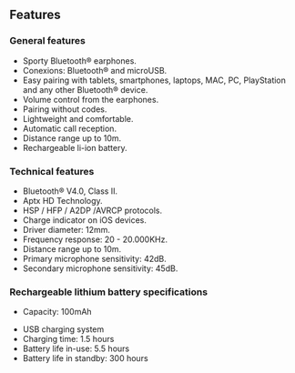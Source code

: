 ## Features

### General features

* Sporty Bluetooth® earphones.
* Conexions: Bluetooth® and microUSB.
* Easy pairing with tablets, smartphones, laptops, MAC, PC, PlayStation and any other Bluetooth® device.
* Volume control from the earphones.
* Pairing without codes.
* Lightweight and comfortable.
* Automatic call reception.
* Distance range up to 10m.
* Rechargeable li-ion battery.

### Technical features

* Bluetooth® V4.0, Class II.
* Aptx HD Technology.
* HSP / HFP / A2DP /AVRCP protocols.
* Charge indicator on iOS devices.
* Driver diameter: 12mm.
* Frequency response:  20 - 20.000KHz.
* Distance range up to 10m.
* Primary microphone sensitivity: 42dB.
* Secondary microphone sensitivity: 45dB.

### Rechargeable lithium battery specifications

* Capacity: 100mAh
- USB charging system
- Charging time: 1.5 hours
- Battery life in-use: 5.5 hours
- Battery life in standby: 300 hours
